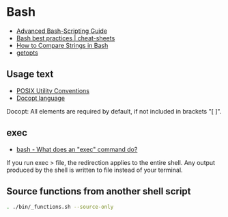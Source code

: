 # Bash

- [Advanced Bash-Scripting Guide](https://tldp.org/LDP/abs/html/)
- [Bash best practices | cheat-sheets](https://bertvv.github.io/cheat-sheets/Bash.html)
- [How to Compare Strings in Bash](https://linuxize.com/post/how-to-compare-strings-in-bash/)
- [getopts](http://mywiki.wooledge.org/BashFAQ/035#getopts)

## Usage text

- [POSIX Utility Conventions](https://pubs.opengroup.org/onlinepubs/9699919799/basedefs/V1_chap12.html#tag_12_01)
- [Docopt language](http://docopt.org/)

Docopt: All elements are required by default, if not included in brackets "[ ]".

## exec

- [bash - What does an "exec" command do?](https://askubuntu.com/questions/525767/what-does-an-exec-command-do)

If you run exec > file, the redirection applies to the entire shell. Any output produced by the shell is written to file
instead of your terminal.

## Source functions from another shell script

```bash
. ./bin/_functions.sh --source-only
```
